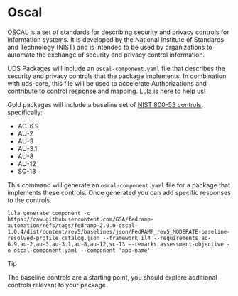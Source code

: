 # Oscal


[OSCAL](https://pages.nist.gov/OSCAL/) is a set of standards for describing security and privacy controls for information systems. It is developed by the National Institute of Standards and Technology (NIST) and is intended to be used by organizations to automate the exchange of security and privacy control information.

UDS Packages will include an `oscal-component.yaml` file that describes the security and privacy controls that the package implements. In combination with uds-core, this file will be used to accelerate Authorizations and contribute to control response and mapping. [Lula](https://github.com/defenseunicorns/lula) is here to help us!

Gold packages will include a baseline set of [NIST 800-53 controls](https://csrc.nist.gov/pubs/sp/800/53/r5/upd1/final), specifically:
- AC-6.9
- AU-2
- AU-3
- AU-3.1
- AU-8
- AU-12
- SC-13

This command will generate an `oscal-component.yaml` file for a package that implements these controls. Once generated you can add specific responses to the controls.
```
lula generate component -c https://raw.githubusercontent.com/GSA/fedramp-automation/refs/tags/fedramp-2.0.0-oscal-1.0.4/dist/content/rev5/baselines/json/FedRAMP_rev5_MODERATE-baseline-resolved-profile_catalog.json --framework il4 --requirements ac-6.9,au-2,au-3,au-3.1,au-8,au-12,sc-13 --remarks assessment-objective -o oscal-component.yaml --component 'app-name'
```

> [!TIP]
> The baseline controls are a starting point, you should explore additional controls relevant to your package.